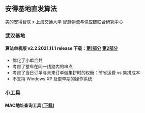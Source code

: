 ## 安得基地直发算法 
美的安得智联 x 上海交通大学 智慧物流与供应链联合研究中心

### 武汉基地
#### 算法单机版 v2.2 2021.11.1 release 下载：[第1部分](./annto/wuhan/v2/基地直发算法_v2.2.z01) [第2部分](./annto/wuhan/v2/基地直发算法_v2.2.zip)
* 优化了小单合并
* 考虑了整车在同一线路内的串点
* 考虑了当日订单与未来订单做集拼时的权衡：节省运费 vs 集拼成本
* 不支持 Windows XP 及更早期的操作系统


### 小工具
#### MAC地址查询工具 [[下载]](./MAC地址查询工具[兼容版].exe)
